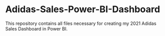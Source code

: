 # Adidas-Sales-Power-BI-Dashboard
This repository contains all files necessary for creating my 2021 Adidas Sales Dashboard in Power BI. 
